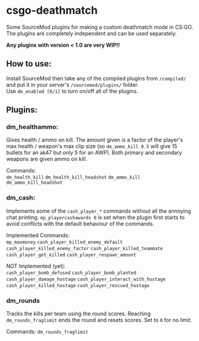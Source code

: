 # csgo-deathmatch

Some SourceMod plugins for making a custom deathmatch mode in CS:GO.  
The plugins are completely independent and can be used separately.

**Any plugins with version < 1.0 are very WIP!!**

## How to use:
Install SourceMod then take any of the compiled plugins from `/compiled/` and put it in your server's `/sourcemod/plugins/` folder.  
Use `dm_enabled [0/1]` to turn on/off all of the plugins.

## Plugins:

### dm_healthammo:
Gives health / ammo on kill. The amount given is a factor of the player's max health / weapon's max clip size (so `dm_ammo_kill 0.5` will give 15 bullets for an ak47 but only 5 for an AWP). Both primary and secondary weapons are given ammo on kill.

Commands:  
`dm_health_kill` `dm_health_kill_headshot` `dm_ammo_kill` `dm_ammo_kill_headshot`

### dm_cash:
Implements some of the `cash_player_*` commands without all the annoying chat printing. `mp_playercashawards 0` is set when the plugin first starts to avoid conflicts with the default behaviour of the commands.

Implemented Commands:  
`mp_maxmoney` `cash_player_killed_enemy_default` `cash_player_killed_enemy_factor` `cash_player_killed_teammate` `cash_player_get_killed` `cash_player_respawn_amount`

NOT Implemented (yet):  
`cash_player_bomb_defused` `cash_player_bomb_planted` `cash_player_damage_hostage` `cash_player_interact_with_hostage` `cash_player_killed_hostage` `cash_player_rescued_hostage`

### dm_rounds
Tracks the kills per team using the round scores. Reaching `dm_rounds_fraglimit` ends the round and resets scores. Set to `0` for no limit.

Commands:
`dm_rounds_fraglimit`
